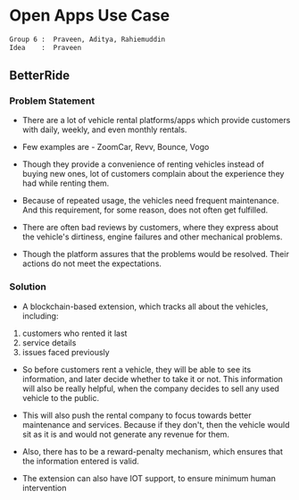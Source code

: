 # Open Apps Use Case
 ```sh
 Group 6 : 	Praveen, Aditya, Rahiemuddin
 Idea	 :	Praveen
 ```
 
 ## BetterRide
 
 ### Problem Statement
 - There are a lot of vehicle rental platforms/apps which provide customers with 
 daily, weekly, and even monthly rentals.
 
 - Few examples are - ZoomCar, Revv, Bounce, Vogo
 
 - Though they provide a convenience of renting vehicles instead of buying new ones,
 lot of customers complain about the experience they had while renting them.

 - Because of repeated usage, the vehicles need frequent maintenance. And this requirement,
 for some reason, does not often get fulfilled.
 
 - There are often bad reviews by customers, where they express about the vehicle's
 dirtiness, engine failures and other mechanical problems.
 
 - Though the platform assures that the problems would be resolved. Their actions do not
 meet the expectations.
 
 ### Solution
 - A blockchain-based extension, which tracks all about the vehicles, including:
 1. customers who rented it last
 2. service details
 3. issues faced previously
 
 - So before customers rent a vehicle, they will be able to see its information, and
 later decide whether to take it or not. This information will also be really helpful, when the
 company decides to sell any used vehicle to the public.
 
 - This will also push the rental company to focus towards better maintenance and services.
 Because if they don't, then the vehicle would sit as it is and would not generate any
 revenue for them.
 
 - Also, there has to be a reward-penalty mechanism, which ensures that the information
 entered is valid.
 
 - The extension can also have IOT support, to ensure minimum human intervention
